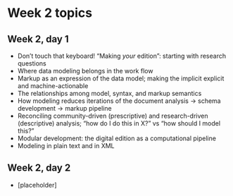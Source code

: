 # Week 2 topics

<!-- 
	topics are copied from the Outcome goals section of each day 
	need to be kept in sync
-->

## Week 2, day 1

* Don’t touch that keyboard! “Making *your* edition”: starting with research questions
* Where data modeling belongs in the work flow
* Markup as an expression of the data model; making the implicit explicit and machine-actionable
* The relationships among model, syntax, and markup semantics
* How modeling reduces iterations of the document analysis → schema development → markup pipeline
* Reconciling community-driven (prescriptive) and research-driven (descriptive) analysis; “how do I do this in X?” vs “how should I model this?”
* Modular development: the digital edition as a computational pipeline
* Modeling in plain text and in XML

## Week 2, day 2

* [placeholder]